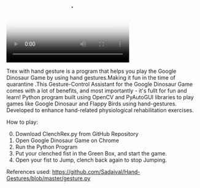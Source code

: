 <video src="vhttps://github.com/CREVIOS/AI-GAME/blob/master/T-Rex%20With%20Hand%20Gesture/Trex.mp4" poster="poster.jpg" width="320" height="200" controls preload></video>



Trex with hand gesture is a program that helps you play the Google Dinosaur Game by using hand gestures.Making it fun in the time of quarantine .This Gesture-Control Assistant for the Google Dinosaur Game comes with a lot of benefits, and most importantly - it's fullt for fun and learn! Python program built using OpenCV and PyAutoGUI libraries to play games like Google Dinosaur and Flappy Birds using hand-gestures. Developed to enhance hand-related physiological rehabilitation exercises.

How to play: 

0. Download ClenchRex.py from GitHub Repository 
1. Open Google Dinosaur Game on Chrome 
2. Run the Python Program 
3. Put your clenched fist in the Green Box, and start the game.
4. Open your fist to Jump, clench back again to stop Jumping. 


References used: 
https://github.com/Sadaival/Hand-Gestures/blob/master/gesture.py
